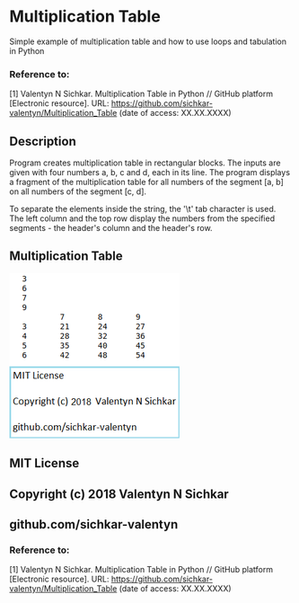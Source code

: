 # Multiplication Table
Simple example of multiplication table and how to use loops and tabulation in Python

### Reference to:
[1] Valentyn N Sichkar. Multiplication Table in Python // GitHub platform [Electronic resource]. URL: https://github.com/sichkar-valentyn/Multiplication_Table (date of access: XX.XX.XXXX)

## Description
Program creates multiplication table in rectangular blocks.
The inputs are given with four numbers a, b, c and d, each in its line.
The program displays a fragment of the multiplication table for all numbers of the segment [a, b] on all numbers of the segment [c, d].

To separate the elements inside the string, the '\t' tab character is used.
The left column and the top row display the numbers from the specified segments - the header's column and the header's row.

## Multiplication Table
![Results](images/Multiplication_Table.png)

## MIT License
## Copyright (c) 2018 Valentyn N Sichkar
## github.com/sichkar-valentyn
### Reference to:
[1] Valentyn N Sichkar. Multiplication Table in Python // GitHub platform [Electronic resource]. URL: https://github.com/sichkar-valentyn/Multiplication_Table (date of access: XX.XX.XXXX)
